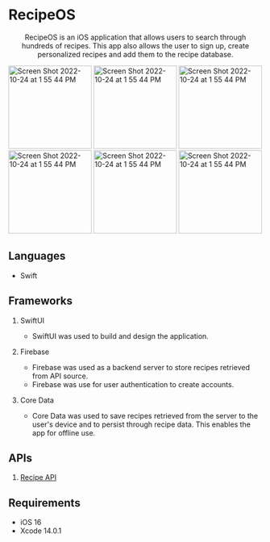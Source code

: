 # RecipeOS

<p align="center">
RecipeOS is an iOS application that allows users to search through hundreds of recipes. This app also allows the user to sign up, create personalized recipes and add them to the recipe database.</p>

<p align="row">
<img width="165" alt="Screen Shot 2022-10-24 at 1 55 44 PM" src="https://user-images.githubusercontent.com/110937233/197593525-eeaaaedf-37f6-4533-bde0-047a462cf6ec.jpg">
<img width="165" alt="Screen Shot 2022-10-24 at 1 55 44 PM" src="https://user-images.githubusercontent.com/110937233/197594190-bc1c64af-b121-4584-a63a-c92ee690fe44.jpg">
<img width="165" alt="Screen Shot 2022-10-24 at 1 55 44 PM" src="https://user-images.githubusercontent.com/110937233/197593787-5766d732-a03c-4b27-81db-0aec284da4b4.jpg">
<img width="165" alt="Screen Shot 2022-10-24 at 1 55 44 PM" src="https://user-images.githubusercontent.com/110937233/197594399-ab6aa583-873b-4157-a6a6-6f48f67e1914.jpg">
<img width="165" alt="Screen Shot 2022-10-24 at 1 55 44 PM" src="https://user-images.githubusercontent.com/110937233/197594521-7cdb184e-c256-438e-bbfc-70f08dddb9fd.jpg">
<img width="165" alt="Screen Shot 2022-10-24 at 1 55 44 PM" src="https://user-images.githubusercontent.com/110937233/197594589-787aab2c-11bd-417e-b1fa-86761e602c89.jpg">
</p>

## Languages
- Swift

## Frameworks
1. SwiftUI
    - SwiftUI was used to build and design the application.
    
2. Firebase
    - Firebase was used as a backend server to store recipes retrieved from API source.
    - Firebase was use for user authentication to create accounts.

3. Core Data
    - Core Data was used to save recipes retrieved from the server to the user's device and to persist through recipe data. This enables the app for offline use.

## APIs
1. [Recipe API](https://spoonacular.com/food-api)

## Requirements
- iOS 16
- Xcode 14.0.1
